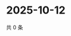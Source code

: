 # 2025-10-12

共 0 条

<!-- BEGIN ZHIHUVIDEO -->
<!-- 最后更新时间 Sun Oct 12 2025 22:08:50 GMT+0800 (China Standard Time) -->

<!-- END ZHIHUVIDEO -->
